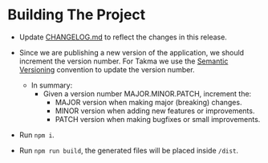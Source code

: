 # Building The Project
- Update [CHANGELOG.md](../CHANGELOG.md) to reflect the changes in this release.
- Since we are publishing a new version of the application, we should increment the version number. For Takma we use the [Semantic Versioning](https://semver.org/) convention to update the version number.
    - In summary:
      - Given a version number MAJOR.MINOR.PATCH, increment the:
        - MAJOR version when making major (breaking) changes.
        - MINOR version when adding new features or improvements.
        - PATCH version when making bugfixes or small improvements.


- Run `npm i`.
- Run `npm run build`, the generated files will be placed inside `/dist`.
